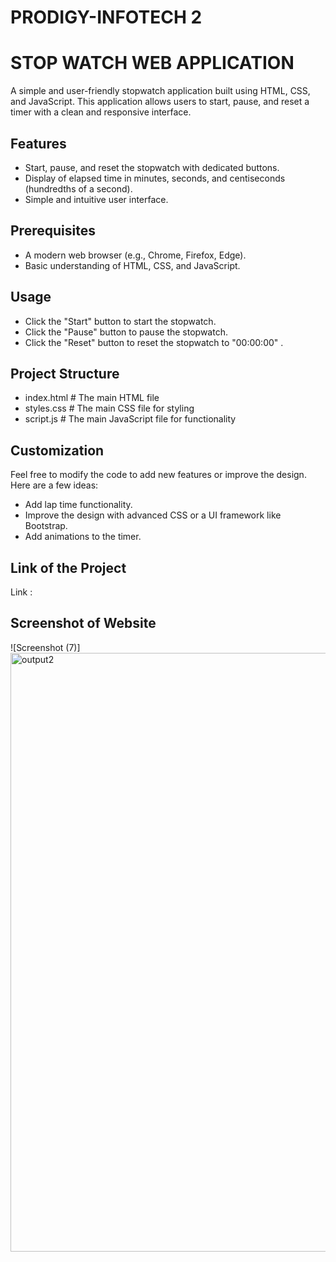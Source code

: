 # PRODIGY-INFOTECH 2
# STOP WATCH WEB APPLICATION
A simple and user-friendly stopwatch application built using HTML, CSS, and JavaScript. This application allows users to start, pause, and reset a timer with a clean and responsive interface.

## Features
* Start, pause, and reset the stopwatch with dedicated buttons.
* Display of elapsed time in minutes, seconds, and centiseconds (hundredths of a second).
* Simple and intuitive user interface.

## Prerequisites
* A modern web browser (e.g., Chrome, Firefox, Edge).
* Basic understanding of HTML, CSS, and JavaScript.

## Usage
* Click the "Start" button to start the stopwatch.
* Click the "Pause" button to pause the stopwatch.
* Click the "Reset" button to reset the stopwatch to "00:00:00" .

## Project Structure

* index.html      # The main HTML file 
* styles.css      # The main CSS file for styling
* script.js       # The main JavaScript file for functionality

## Customization
Feel free to modify the code to add new features or improve the design. Here are a few ideas:

* Add lap time functionality.
* Improve the design with advanced CSS or a UI framework like Bootstrap.
* Add animations to the timer.

## Link of the Project
Link : 


## Screenshot of Website
![Screenshot (7)]<img width="958" alt="output2" src="https://github.com/user-attachments/assets/6b6d758f-087b-419f-9d8b-8aecd9359912">


